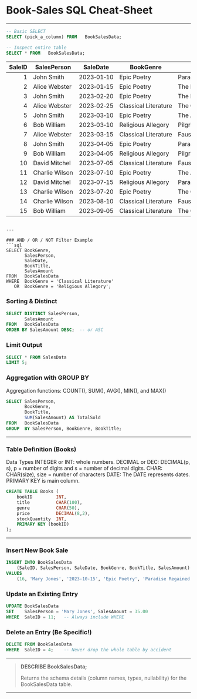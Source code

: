 # Book‑Sales SQL Cheat‑Sheet
---

```sql
-- Basic SELECT
SELECT (pick_a_column) FROM   BookSalesData;

-- Inspect entire table
SELECT * FROM   BookSalesData;
```

| SaleID | SalesPerson   | SaleDate   | BookGenre            | BookTitle            | SalesAmount |
|-------:|---------------|------------|----------------------|----------------------|-------------|
| 1      | John Smith    | 2023‑01‑10 | Epic Poetry          | Paradise Lost        | 500.00      |
| 2      | Alice Webster | 2023‑01‑15 | Epic Poetry          | The Divine Comedy    | 300.50      |
| 3      | John Smith    | 2023‑02‑20 | Epic Poetry          | The Iliad            |  50.00      |
| 4      | Alice Webster | 2023‑02‑25 | Classical Literature | The Odyssey          | 450.75      |
| 5      | John Smith    | 2023‑03‑10 | Epic Poetry          | The Aeneid           | 100.00      |
| 6      | Bob William   | 2023‑03‑10 | Religious Allegory   | Pilgrim's Progress   | 200.00      |
| 7      | Alice Webster | 2023‑03‑15 | Classical Literature | Faust                | 800.75      |
| 8      | John Smith    | 2023‑04‑05 | Epic Poetry          | Paradise Lost        | 550.25      |
| 9      | Bob William   | 2023‑04‑05 | Religious Allegory   | Pilgrim's Progress   | 150.00      |
| 10     | David Mitchel | 2023‑07‑05 | Classical Literature | Faust                | 325.00      |
| 11     | Charlie Wilson| 2023‑07‑10 | Epic Poetry          | The Aeneid           |  45.00      |
| 12     | David Mitchel | 2023‑07‑15 | Religious Allegory   | Paradise Regained    | 125.00      |
| 13     | Charlie Wilson| 2023‑07‑20 | Epic Poetry          | The Odyssey          |  25.50      |
| 14     | Charlie Wilson| 2023‑08‑10 | Classical Literature | Faust                | 700.50      |
| 15     | Bob William   | 2023‑09‑05 | Classical Literature | The Odyssey          | 350.00      |
```

---

### AND / OR / NOT Filter Example
```sql
SELECT BookGenre,
       SalesPerson,
       SaleDate,
       BookTitle,
       SalesAmount
FROM   BookSalesData
WHERE  BookGenre = 'Classical Literature'
   OR  BookGenre = 'Religious Allegory';
```

### Sorting & Distinct
```sql
SELECT DISTINCT SalesPerson,
       SalesAmount
FROM   BookSalesData
ORDER BY SalesAmount DESC;  -- or ASC
```

### Limit Output
```sql
SELECT * FROM SalesData
LIMIT 5;
```
### Aggregation with GROUP BY
Aggregation functions: COUNT(), SUM(), AVG(), MIN(), and MAX()
```sql
SELECT SalesPerson,
       BookGenre,
       BookTitle,
       SUM(SalesAmount) AS TotalSold
FROM   BookSalesData
GROUP  BY SalesPerson, BookGenre, BookTitle;
```

---

### Table Definition (Books)
Data Types
INTEGER or INT: whole numbers.
DECIMAL or DEC: DECIMAL(p, s), p = number of digits and s = number of decimal digits.
CHAR: CHAR(size), size = number of characters
DATE: The DATE represents dates.
PRIMARY KEY is main column.
```sql
CREATE TABLE Books (
    bookID         INT,
    title          CHAR(100),
    genre          CHAR(50),
    price          DECIMAL(8,2),
    stockQuantity  INT,
    PRIMARY KEY (bookID)
);
```

---

### Insert New Book Sale
```sql
INSERT INTO BookSalesData
    (SaleID, SalesPerson, SaleDate, BookGenre, BookTitle, SalesAmount)
VALUES
    (16, 'Mary Jones', '2023‑10‑15', 'Epic Poetry', 'Paradise Regained', 800.00);
```

### Update an Existing Entry
```sql
UPDATE BookSalesData
SET    SalesPerson = 'Mary Jones', SalesAmount = 35.00
WHERE  SaleID = 11;   -- Always include WHERE
```

### Delete an Entry (Be Specific!)
```sql
DELETE FROM BookSalesData
WHERE  SaleID = 4;    -- Never drop the whole table by accident
```

---

> **DESCRIBE BookSalesData;**
>
> Returns the schema details (column names, types, nullability) for the BookSalesData table.

---



